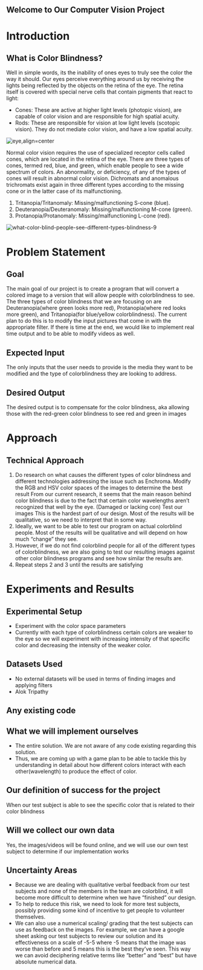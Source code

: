 ## Welcome to Our Computer Vision Project

# Introduction
## What is Color Blindness?
Well in simple words, its the inability of ones eyes to truly see the color the way it should.
Our eyes perceive everything around us by receiving the lights being reflected by the objects on the retina of the eye. The retina itself is covered with special nerve cells that contain pigments that react to light: 
- Cones: These are active at higher light levels (photopic vision), are capable of color vision and are responsible for high spatial acuity.
- Rods: These are responsible for vision at low light levels (scotopic vision). They do not mediate color vision, and have a low spatial acuity.

![eye,align=center](https://user-images.githubusercontent.com/36117814/94383554-6f18d380-010e-11eb-8477-bf2d344dfd48.gif?align=center)

Normal color vision requires the use of specialized receptor cells called cones, which are located in the retina of the eye. 
There are three types of cones, termed red, blue, and green, which enable people to see a wide spectrum of colors. An abnormality, or deficiency, of any of the types of cones will result in abnormal color vision.
Dichromats and anomalous trichromats exist again in three different types according to the missing cone or in the latter case of its malfunctioning.

1. Tritanopia/Tritanomaly: Missing/malfunctioning S-cone (blue).
2. Deuteranopia/Deuteranomaly: Missing/malfunctioning M-cone (green).
3. Protanopia/Protanomaly: Missing/malfunctioning L-cone (red).

![what-color-blind-people-see-different-types-blindness-9](https://user-images.githubusercontent.com/36117814/94381889-c9af3100-0108-11eb-8c31-ec10b10ca6d4.jpg)

# Problem Statement
## Goal
The main goal of our project is to create a program that will convert a colored image to a version that will allow people with colorblindness to see. The three types of color blindness that we are focusing on are Deuteranopia(where green looks more red), Protanopia(where red looks more green), and Tritanopia(for blue/yellow colorblindness). The current plan to do this is to modify the input pictures that come in with the appropriate filter. If there is time at the end, we would like to implement real time output and to be able to modify videos as well. 

## Expected Input
The only inputs that the user needs to provide is the media they want to be modified and the type of colorblindness they are looking to address. 

## Desired Output
The desired output is to compensate for the color blindness, aka allowing those with the red-green color blindness to see red and green in images

# Approach
## Technical Approach
1. Do research on what causes the different types of color blindness and different technologies addressing the issue such as Enchroma.
Modify the RGB and HSV color spaces of the images to determine the best result
From our current research, it seems that the main reason behind color blindness is due to the fact that certain color wavelengths aren’t recognized that well by the eye. (Damaged or lacking con) 
Test our images 
This is the hardest part of our design. Most of the results will be qualitative, so we need to interpret that in some way. 
2. Ideally, we want to be able to test our program on actual colorblind people. Most of the results will be qualitative and will depend on how much “change” they see. 
3. However, if we do not find colorblind people for all of the different types of colorblindness, we are also going to test our resulting images against other color blindness programs and see how similar the results are. 
4. Repeat steps 2 and 3 until the results are satisfying

# Experiments and Results
## Experimental Setup
- Experiment with the color space parameters
- Currently with each type of colorblindness certain colors are weaker to the eye so we will experiment with increasing intensity of that specific color and decreasing the intensity of the weaker color. 

## Datasets Used
- No external datasets will be used in terms of finding images and applying filters
- Alok Tripathy

## Any existing code

## What we will implement ourselves
- The entire solution. We are not aware of any code existing regarding this solution. 
- Thus, we are coming up with a game plan to be able to tackle this by understanding in detail about how different colors interact with each other(wavelength) to produce the effect of color.

## Our definition of success for the project
When our test subject is able to see the specific color that is related to their color blindness

## Will we collect our own data
Yes, the images/videos will be found online, and we will use our own test subject to determine if our implementation works

## Uncertainty Areas
- Because we are dealing with qualitative verbal feedback from our test subjects and none of the members in the team are colorblind, it will become more difficult to determine when we have “finished” our design. 
- To help to reduce this risk, we need to look for more test subjects, possibly providing some kind of incentive to get people to volunteer themselves.
- We can also use a numerical scaling/ grading that the test subjects can use as feedback on the images. For example, we can have a google sheet asking our test subjects to review our solution and its effectiveness on a scale of -5-5 where -5 means that the image was worse than before and 5 means this is the best they’ve seen. This way we can avoid deciphering relative terms like “better” and “best” but have absolute numerical data. 
